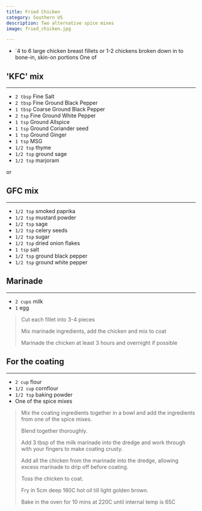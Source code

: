 ```yaml
---
title: Fried Chicken 
category: Southern US
description: Two alternative spice mixes
image: fried_chicken.jpg

--- 
```

* `4 to 6 large chicken breast fillets or 1-2 chickens broken down in to bone-in, skin-on portions
One of 

## 'KFC' mix 

---

* `2 tbsp` Fine Salt
* `2 tbsp` Fine Ground Black Pepper 
* `1 tbsp` Coarse Ground Black Pepper
* `2 tsp` Fine Ground White Pepper
* `1 tsp` Ground Allspice
* `1 tsp` Ground Coriander seed
* `1 tsp` Ground Ginger 
* `1 tsp` MSG 
* `1/2 tsp` thyme
* `1/2 tsp` ground sage
* `1/2 tsp` marjoram

or

## GFC mix 

---

* `1/2 tsp` smoked paprika
* `1/2 tsp` mustard powder
* `1/2 tsp` sage
* `1/2 tsp` celery seeds
* `1/2 tsp` sugar
* `1/2 tsp` dried onion flakes
* `1 tsp` salt
* `1/2 tsp` ground black pepper
* `1/2 tsp` ground white pepper

## Marinade 

---

* `2 cups` milk
* `1` egg

> Cut each fillet into 3-4 pieces
>
> Mix marinade ingredients, add the chicken and mix to coat 
>
> Marinade the chicken at least 3 hours and overnight if possible

## For the coating 

---

* `2 cup` flour
* `1/2 cup` cornflour
* `1/2 tsp` baking powder
* One of the spice mixes

> Mix the coating ingredients together in a bowl and add the ingredients from one of the spice mixes.
>
> Blend together thoroughly.
>
> Add 3 tbsp of the milk marinade into the dredge and work through with your fingers to make coating crusty.
>
> Add all the chicken from the marinade into the dredge, allowing excess marinade to drip off before coating.
>
> Toss the chicken to coat. 
>
> Fry in 5cm deep 180C hot oil till light golden brown.
>
> Bake in the oven for 10 mins at 220C until internal temp is 65C

